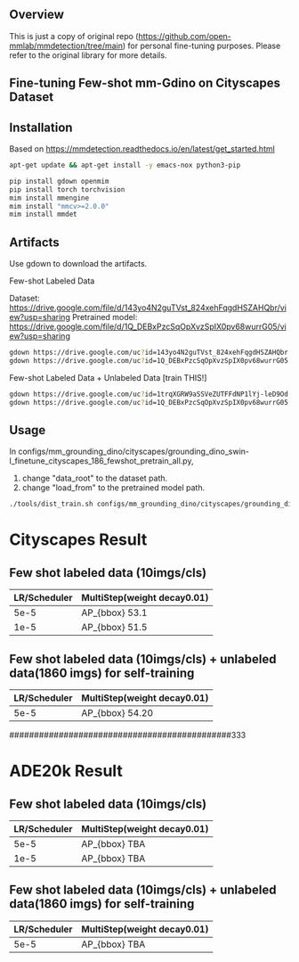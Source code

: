 ## Overview
This is just a copy of original repo (https://github.com/open-mmlab/mmdetection/tree/main) for personal fine-tuning purposes. Please refer to the original library for more details.

## Fine-tuning Few-shot mm-Gdino on Cityscapes Dataset

## Installation

Based on https://mmdetection.readthedocs.io/en/latest/get_started.html

```bash
apt-get update && apt-get install -y emacs-nox python3-pip

pip install gdown openmim
pip install torch torchvision
mim install mmengine 
mim install "mmcv>=2.0.0"
mim install mmdet
```

## Artifacts

Use gdown to download the artifacts.

Few-shot Labeled Data

Dataset: https://drive.google.com/file/d/143yo4N2guTVst_824xehFqgdHSZAHQbr/view?usp=sharing
Pretrained model: https://drive.google.com/file/d/1Q_DEBxPzcSqOpXvzSpIX0pv68wurrG05/view?usp=sharing

```bash
gdown https://drive.google.com/uc?id=143yo4N2guTVst_824xehFqgdHSZAHQbr
gdown https://drive.google.com/uc?id=1Q_DEBxPzcSqOpXvzSpIX0pv68wurrG05
```

Few-shot Labeled Data + Unlabeled Data [train THIS!]

```bash
gdown https://drive.google.com/uc?id=1trqXGRW9aSSVeZUTFFdNP1lYj-leD9Od
gdown https://drive.google.com/uc?id=1Q_DEBxPzcSqOpXvzSpIX0pv68wurrG05
```

## Usage  
In configs/mm_grounding_dino/cityscapes/grounding_dino_swin-l_finetune_cityscapes_186_fewshot_pretrain_all.py,

1) change "data_root" to the dataset path.
2) change "load_from" to the pretrained model path.

```bash
./tools/dist_train.sh configs/mm_grounding_dino/cityscapes/grounding_dino_swin-l_finetune_cityscapes_186_fewshot_pretrain_all.py 2
```

# Cityscapes Result
## Few shot labeled data (10imgs/cls)

| LR/Scheduler   | MultiStep(weight decay0.01)     | 
|----------------|---------------------------------|
| 5e-5           |   AP_{bbox} 53.1                |
| 1e-5           |   AP_{bbox} 51.5                | 

## Few shot labeled data (10imgs/cls) + unlabeled data(1860 imgs) for self-training

| LR/Scheduler   | MultiStep(weight decay0.01)     | 
|----------------|---------------------------------|
| 5e-5           |   AP_{bbox} 54.20               |

#############################################333
# ADE20k Result
## Few shot labeled data (10imgs/cls)

| LR/Scheduler   | MultiStep(weight decay0.01)     | 
|----------------|---------------------------------|
| 5e-5           |   AP_{bbox} TBA                |
| 1e-5           |   AP_{bbox} TBA                | 

## Few shot labeled data (10imgs/cls) + unlabeled data(1860 imgs) for self-training

| LR/Scheduler   | MultiStep(weight decay0.01)     | 
|----------------|---------------------------------|
| 5e-5           |   AP_{bbox} TBA               |





